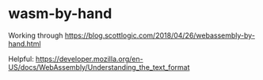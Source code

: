 # wasm-by-hand

Working through https://blog.scottlogic.com/2018/04/26/webassembly-by-hand.html

Helpful: https://developer.mozilla.org/en-US/docs/WebAssembly/Understanding_the_text_format
